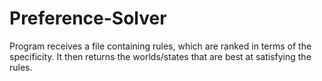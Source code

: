 # Preference-Solver
Program receives a file containing rules, which are ranked in terms of the specificity. It then returns the worlds/states that are best at satisfying the rules. 
